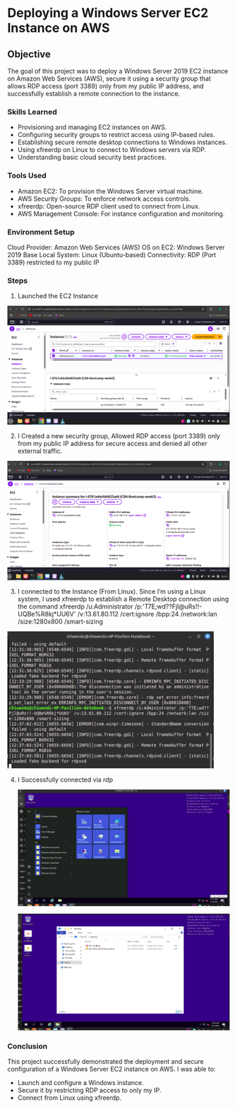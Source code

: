 # Deploying a Windows Server EC2 Instance on AWS

## Objective
The goal of this project was to deploy a Windows Server 2019 EC2 instance on Amazon Web Services (AWS), secure it using a security group that allows RDP access (port 3389) only from my public IP address, and successfully establish a remote connection to the instance.

### Skills Learned
- Provisioning and managing EC2 instances on AWS.
- Configuring security groups to restrict access using IP-based rules.
- Establishing secure remote desktop connections to Windows instances.
- Using xfreerdp on Linux to connect to Windows servers via RDP.
- Understanding basic cloud security best practices.

### Tools Used
- Amazon EC2: To provision the Windows Server virtual machine.
- AWS Security Groups: To enforce network access controls.
- xfreerdp: Open-source RDP client used to connect from Linux.
- AWS Management Console: For instance configuration and monitoring.

### Environment Setup
Cloud Provider: Amazon Web Services (AWS)
OS on EC2: Windows Server 2019 Base
Local System: Linux (Ubuntu-based)
Connectivity: RDP (Port 3389) restricted to my public IP

### Steps
1. Launched the EC2 Instance

  ![Create User](./screenshots/image1.png)

2. I Created a new security group, Allowed RDP access (port 3389) only from my public IP address for secure access and denied all other external traffic.

  ![Create User](./screenshots/image2.png)

3. I connected to the Instance (From Linux). Since I’m using a Linux system, I used xfreerdp to establish a Remote Desktop connection using the command xfreerdp /u:Administrator /p:'T7E;wd??Fjl@uRs!!-UQBe%R8kj*UU6V' /v:13.61.80.112 /cert:ignore /bpp:24 /network:lan /size:1280x800 /smart-sizing

  ![Create User](./screenshots/image3.png)

4. I Successfully connected via rdp

   ![Create User](./screenshots/image4.png)

   ![Create User](./screenshots/image5.png)

 ### Conclusion
This project successfully demonstrated the deployment and secure configuration of a Windows Server EC2 instance on AWS. I was able to:
- Launch and configure a Windows instance.
- Secure it by restricting RDP access to only my IP.
- Connect from Linux using xfreerdp.

